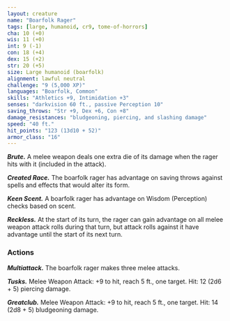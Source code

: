 ```yaml
---
layout: creature
name: "Boarfolk Rager"
tags: [large, humanoid, cr9, tome-of-horrors]
cha: 10 (+0)
wis: 11 (+0)
int: 9 (-1)
con: 18 (+4)
dex: 15 (+2)
str: 20 (+5)
size: Large humanoid (boarfolk)
alignment: lawful neutral
challenge: "9 (5,000 XP)"
languages: "Boarfolk, Common"
skills: "Athletics +9, Intimidation +3"
senses: "darkvision 60 ft., passive Perception 10"
saving_throws: "Str +9, Dex +6, Con +8"
damage_resistances: "bludgeoning, piercing, and slashing damage"
speed: "40 ft."
hit_points: "123 (13d10 + 52)"
armor_class: "16"
---
```


***Brute.*** A melee weapon deals one extra die of its damage when the
rager hits with it (included in the attack).

***Created Race.*** The boarfolk rager has advantage on saving throws
against spells and effects that would alter its form.

***Keen Scent.*** A boarfolk rager has advantage on Wisdom (Perception)
checks based on scent.

***Reckless.*** At the start of its turn, the rager can gain advantage on all
melee weapon attack rolls during that turn, but attack rolls against it have
advantage until the start of its next turn.

### Actions

***Multiattack.*** The boarfolk rager makes three melee attacks.

***Tusks.*** Melee Weapon Attack: +9 to hit, reach 5 ft., one target. Hit: 12
(2d6 + 5) piercing damage.

***Greatclub.*** Melee Weapon Attack: +9 to hit, reach 5 ft., one target. Hit:
14 (2d8 + 5) bludgeoning damage.
